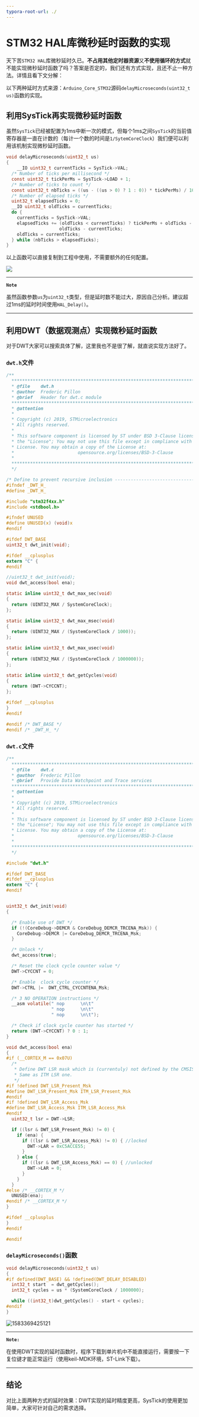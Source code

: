 ```yaml
---
typora-root-url: ./
---
```


# STM32 HAL库微秒延时函数的实现

天下苦`STM32 HAL`库微秒延时久已。**不占用其他定时器资源**又**不使用循环的方式**就不能实现微秒延时函数了吗？答案是否定的，我们还有方式实现，且还不止一种方法。详情且看下文分解：

以下两种延时方式来源：`Arduino_Core_STM32`源码`delayMicroseconds(uint32_t us)`函数的实现。

## 利用SysTick再实现微秒延时函数

虽然`SysTick`已经被配置为1ms中断一次的模式，但每个1ms之间`SysTick`的当前值寄存器是一直在计数的（每计一个数的时间是`1/SytemCoreClock`）我们便可以利用该机制实现微秒延时函数。

```c
void delayMicroseconds(uint32_t us)
{
    __IO uint32_t currentTicks = SysTick->VAL;
  /* Number of ticks per millisecond */
  const uint32_t tickPerMs = SysTick->LOAD + 1;
  /* Number of ticks to count */
  const uint32_t nbTicks = ((us - ((us > 0) ? 1 : 0)) * tickPerMs) / 1000;
  /* Number of elapsed ticks */
  uint32_t elapsedTicks = 0;
  __IO uint32_t oldTicks = currentTicks;
  do {
    currentTicks = SysTick->VAL;
    elapsedTicks += (oldTicks < currentTicks) ? tickPerMs + oldTicks - currentTicks :
                    oldTicks - currentTicks;
    oldTicks = currentTicks;
  } while (nbTicks > elapsedTicks);
}
```

以上函数可以直接复制到工程中使用，不需要额外的任何配置。

![](images/SysTick_us_delay.png)

---

**`Note`**

虽然函数参数`us`为`uint32_t`类型，但是延时数不能过大，原因自己分析。建议超过1ms的延时时间使用`HAL_Delay()`。

---

## 利用DWT（数据观测点）实现微秒延时函数

对于DWT大家可以搜索具体了解，这里我也不是很了解，就直说实现方法好了。

### `dwt.h`文件

```c
/**
  ******************************************************************************
  * @file    dwt.h
  * @author  Frederic Pillon
  * @brief   Header for dwt.c module
  ******************************************************************************
  * @attention
  *
  * Copyright (c) 2019, STMicroelectronics
  * All rights reserved.
  *
  * This software component is licensed by ST under BSD 3-Clause license,
  * the "License"; You may not use this file except in compliance with the
  * License. You may obtain a copy of the License at:
  *                        opensource.org/licenses/BSD-3-Clause
  *
  ******************************************************************************
  */

/* Define to prevent recursive inclusion -------------------------------------*/
#ifndef _DWT_H_
#define _DWT_H_

#include "stm32f4xx.h"
#include <stdbool.h>

#ifndef UNUSED
#define UNUSED(x) (void)x
#endif

#ifdef DWT_BASE
uint32_t dwt_init(void);

#ifdef __cplusplus
extern "C" {
#endif

//uint32_t dwt_init(void);
void dwt_access(bool ena);

static inline uint32_t dwt_max_sec(void)
{
  return (UINT32_MAX / SystemCoreClock);
};

static inline uint32_t dwt_max_msec(void)
{
  return (UINT32_MAX / (SystemCoreClock / 1000));
};

static inline uint32_t dwt_max_usec(void)
{
  return (UINT32_MAX / (SystemCoreClock / 1000000));
};

static inline uint32_t dwt_getCycles(void)
{
  return (DWT->CYCCNT);
};

#ifdef __cplusplus
}
#endif

#endif /* DWT_BASE */
#endif /* _DWT_H_ */

```



### `dwt.c`文件

```c
/**
  ******************************************************************************
  * @file    dwt.c
  * @author  Frederic Pillon
  * @brief   Provide Data Watchpoint and Trace services
  ******************************************************************************
  * @attention
  *
  * Copyright (c) 2019, STMicroelectronics
  * All rights reserved.
  *
  * This software component is licensed by ST under BSD 3-Clause license,
  * the "License"; You may not use this file except in compliance with the
  * License. You may obtain a copy of the License at:
  *                        opensource.org/licenses/BSD-3-Clause
  *
  ******************************************************************************
  */

#include "dwt.h"

#ifdef DWT_BASE
#ifdef __cplusplus
extern "C" {
#endif


uint32_t dwt_init(void)
{

  /* Enable use of DWT */
  if (!(CoreDebug->DEMCR & CoreDebug_DEMCR_TRCENA_Msk)) {
    CoreDebug->DEMCR |= CoreDebug_DEMCR_TRCENA_Msk;
  }

  /* Unlock */
  dwt_access(true);

  /* Reset the clock cycle counter value */
  DWT->CYCCNT = 0;

  /* Enable  clock cycle counter */
  DWT->CTRL |=  DWT_CTRL_CYCCNTENA_Msk;

  /* 3 NO OPERATION instructions */
  __asm volatile(" nop      \n\t"
                 " nop      \n\t"
                 " nop      \n\t");

  /* Check if clock cycle counter has started */
  return (DWT->CYCCNT) ? 0 : 1;
}

void dwt_access(bool ena)
{
#if (__CORTEX_M == 0x07U)
  /*
   * Define DWT LSR mask which is (currentuly) not defined by the CMSIS.
   * Same as ITM LSR one.
   */
#if !defined DWT_LSR_Present_Msk
#define DWT_LSR_Present_Msk ITM_LSR_Present_Msk
#endif
#if !defined DWT_LSR_Access_Msk
#define DWT_LSR_Access_Msk ITM_LSR_Access_Msk
#endif
  uint32_t lsr = DWT->LSR;

  if ((lsr & DWT_LSR_Present_Msk) != 0) {
    if (ena) {
      if ((lsr & DWT_LSR_Access_Msk) != 0) { //locked
        DWT->LAR = 0xC5ACCE55;
      }
    } else {
      if ((lsr & DWT_LSR_Access_Msk) == 0) { //unlocked
        DWT->LAR = 0;
      }
    }
  }
#else /* __CORTEX_M */
  UNUSED(ena);
#endif /* __CORTEX_M */
}

#ifdef __cplusplus
}
#endif

#endif

```



### `delayMicroseconds()`函数

```c
void delayMicroseconds(uint32_t us)
{
#if defined(DWT_BASE) && !defined(DWT_DELAY_DISABLED)
  int32_t start  = dwt_getCycles();
  int32_t cycles = us * (SystemCoreClock / 1000000);

  while ((int32_t)dwt_getCycles() - start < cycles);
#endif
}
```

![1583369425121](images/DWT_us_delay.png)

---

**`Note:`**

在使用DWT实现的延时函数时，程序下载到单片机中不能直接运行，需要按一下复位键才能正常运行（使用keil-MDK环境，ST-Link下载）。

---

## 结论

对比上面两种方式的延时效果：DWT实现的延时精度更高，SysTick的使用更加简单，大家可针对自己的需求选择。